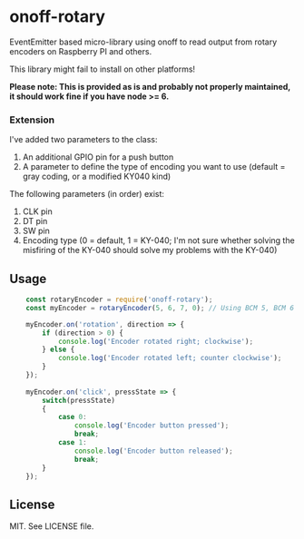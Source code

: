 # onoff-rotary

EventEmitter based micro-library using onoff to read output from rotary encoders on Raspberry PI and others.

This library might fail to install on other platforms!

**Please note: This is provided as is and probably not properly maintained, it should work fine if you have node >= 6.**

### Extension
I've added two parameters to the class:

1. An additional GPIO pin for a push button
2. A parameter to define the type of encoding you want to use (default = gray coding, or a modified KY040 kind)

The following parameters (in order) exist:
1. CLK pin
2. DT pin
3. SW pin
4. Encoding type (0 = default, 1 = KY-040; I'm not sure whether solving the misfiring of the KY-040 should solve my problems with the KY-040)

## Usage

```js
    const rotaryEncoder = require('onoff-rotary');
    const myEncoder = rotaryEncoder(5, 6, 7, 0); // Using BCM 5, BCM 6 & BCM 7 on the PI; two for the rotation and one for the push button

	myEncoder.on('rotation', direction => {
		if (direction > 0) {
			console.log('Encoder rotated right; clockwise');
		} else {
			console.log('Encoder rotated left; counter clockwise');
		}
	});
	
	myEncoder.on('click', pressState => {
		switch(pressState)
		{
			case 0:
				console.log('Encoder button pressed');
				break;
			case 1:
				console.log('Encoder button released');
				break;
		}
	});
```



## License

MIT. See LICENSE file.
